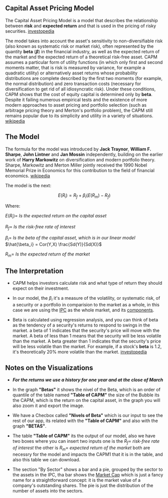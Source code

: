 <script>
  (function () {
    var script = document.createElement("script");
    script.type = "text/javascript";
    script.src  = "https://cdn.mathjax.org/mathjax/latest/MathJax.js?config=TeX-AMS-MML_HTMLorMML";
    document.getElementsByTagName("head")[0].appendChild(script);
  })();
</script>

## Capital Asset Pricing Model

The Capital Asset Pricing Model is a model that describes the relationship between **risk** and **expected return** and that is used in the pricing of risky securities. [investopedia](http://www.investopedia.com/terms/c/capm.asp)

The model takes into account the asset's sensitivity to non-diversifiable risk (also known as systematic risk or market risk), often represented by the quantity **beta** (**$\beta$**)  in the financial industry, as well as the expected return of the market and the expected return of a theoretical risk-free asset. CAPM assumes a particular form of utility functions (in which only first and second moments matter, that is risk is measured by variance, for example a quadratic utility) or alternatively asset returns whose probability distributions are complete described by the first two moments (for example, the normal distribution) and zero transaction costs (necessary for diversification to get rid of all idiosyncratic risk). Under these conditions, CAPM shows that the cost of equity capital is determined only by **beta**. Despite it failing numerous empirical tests and the existence of more modern approaches to asset pricing and portfolio selection (such as arbitrage pricing theory and Merton's portfolio problem), the CAPM still remains popular due to its simplicity and utility in a variety of situations. [wikipedia](https://en.wikipedia.org/wiki/Capital_asset_pricing_model)


## The Model

The formula for the model was introduced by **Jack Traynor**, **William F. Sharpe**, **John Lintner** and **Jan Mossin** independently, building on the earlier work of **Harry Markowitz** on diversification and modern portfolio theory. Sharpe, Markowitz and Merton Miller jointly received the 1990 Nobel Memorial Prize in Economics for this contribution to the field of financial economics. [wikipedia](https://en.wikipedia.org/wiki/Capital_asset_pricing_model)

The model is the next: 

$$E(R_i) = R_f + \beta_i  (E(R_m)- R_f)$$

Where: 

$E(R_i) =$ *Is the expected return on the capital asset*

$R_f =$ *Is the risk-free rate of interest*

$\beta_i =$ *Is the beta of the capital asset, which is in our linear model* $\hat{\beta_i} = Cor(Y,X) \frac{Sd(Y)}{Sd(X)}$

$R_m =$ *Is the expected return of the market*



## The Interpretation


* CAPM helps investors calculate risk and what type of return they should expect on their investment. 


* In our model, the $\beta_i$ it's a measure of the volatility, or systematic risk, of a security or a portfolio in comparision to the market as a whole, in this case we are using the [IPC](http://www.bmv.com.mx/en/indices/main/) as the whole market,  and its [components](http://www.bmv.com.mx/en/markets/special-information). 

* Beta is calculated using regression analysis, and you can think of beta as the tendency of a security's returns to respond to swings in the market. a beta of 1 indicates that the security's price will move with the market. A beta of less than 1 means that the security will be less volatile than the market. A beta greater than 1 indicates that the security's price will be less volatile than the market. For example, if a stock's __beta__ is 1.2, it's theoretically 20% more volatile than the market. [investopedia](http://www.investopedia.com/terms/b/beta.asp?utm_term=beta&utm_content=sem-unp&utm_medium=organic&utm_source=&utm_campaign=&ad=&an=&am=&o=40186&askid=&l=dir&qsrc=999&qo=investopediaSiteSearch)


## Notes on the Visualizations

* ___For the returns we use a history for one year and at the close of March___ 

* In the graph **"Betas"** it shows the nivel of the Beta, which is an order of quantile of the table named **"Table of CAPM"** the size of the Bubble its the CAPM, which is the return on the capital asset, in the graph you will also zoom it and export the image. 

* We have a Checbox called **"Nivels of Beta"** which is our input to see the rest of our app, its related with the **"Table of CAPM"** and also with the graph **"BETAS"**.

* The table **"Table of CAPM"** its the output of our model, also we have two boxes where you can insert two inputs one is the  $R_f =$  *risk-free rate of interest*  the other is $R_m =$ *expected return of the market* both are necessry for the model and impacts the CAPM1 that it is in the table, and also this table we can download.

* The section "By Sector" shows a bar and a pie, grouped by the sector to the assets in the IPC, tha bar shows the [Market Cap](http://www.investopedia.com/articles/basics/03/031703.asp) which is  just a fancy name for a straightforward concept: it is the market value of a company's outstanding shares. The pie is just the distribution of the number of assets into the sectors. 

